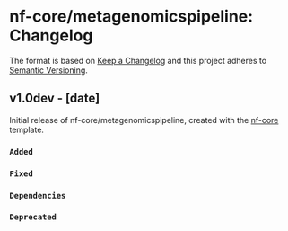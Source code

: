 # nf-core/metagenomicspipeline: Changelog

The format is based on [Keep a Changelog](https://keepachangelog.com/en/1.0.0/)
and this project adheres to [Semantic Versioning](https://semver.org/spec/v2.0.0.html).

## v1.0dev - [date]

Initial release of nf-core/metagenomicspipeline, created with the [nf-core](https://nf-co.re/) template.

### `Added`

### `Fixed`

### `Dependencies`

### `Deprecated`
